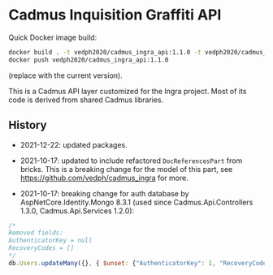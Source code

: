 # Cadmus Inquisition Graffiti API

Quick Docker image build:

```bash
docker build . -t vedph2020/cadmus_ingra_api:1.1.0 -t vedph2020/cadmus_ingra_api:latest
docker push vedph2020/cadmus_ingra_api:1.1.0
```

(replace with the current version).

This is a Cadmus API layer customized for the Ingra project. Most of its code is derived from shared Cadmus libraries.

## History

- 2021-12-22: updated packages.

- 2021-10-17: updated to include refactored `DocReferencesPart` from bricks. This is a breaking change for the model of this part, see <https://github.com/vedph/cadmus_ingra> for more.

- 2021-10-17: breaking change for auth database by AspNetCore.Identity.Mongo 8.3.1 (used since Cadmus.Api.Controllers 1.3.0, Cadmus.Api.Services 1.2.0):

```js
/*
Removed fields:
AuthenticatorKey = null
RecoveryCodes = []
*/
db.Users.updateMany({}, { $unset: {"AuthenticatorKey": 1, "RecoveryCodes": 1} });
```
